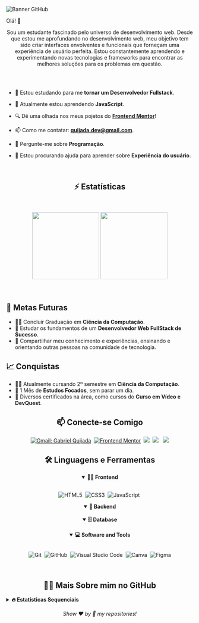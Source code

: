 ![Banner GitHub](https://github.com/quijadadev/quijadadev/assets/138597964/13f7d5fe-ec7e-46cc-a4f1-b1bd8ea83ba4)

Olá! 👋
<p align="center">
Sou um estudante fascinado pelo universo de desenvolvimento web. Desde que estou me aprofundando no desenvolvimento web, meu objetivo tem sido criar interfaces envolventes e funcionais que forneçam uma experiência de usuário perfeita. Estou constantemente aprendendo e experimentando novas tecnologias e frameworks para encontrar as melhores soluções para os problemas em questão.
</p>

##

<br>

- 🔭 Estou estudando para me **tornar um Desenvolvedor Fullstack**.

- 🌱 Atualmente estou aprendendo **JavaScript**.

- 🔍 Dê uma olhada nos meus pojetos do [**Frontend Mentor**](https://www.frontendmentor.io/profile/quijadadev)!

- 📫 Como me contatar: **quijada.dev@gmail.com**.

- 💬 Pergunte-me sobre **Programação**.

- 🤝 Estou procurando ajuda para aprender sobre **Experiência do usuário**.

<br>

<h2 align="center">⚡ Estatísticas</h2>
<br>
<p align="center">
<img height="180em" src="https://github-readme-stats-vert-three-11.vercel.app/api?username=quijadadev&show_icons=true&theme=tokyonight&hide_border=true"/>
<img height="180em" src="https://github-readme-stats-vert-three-11.vercel.app/api/top-langs/?username=quijadadev&layout=compact&langs_count=6&theme=tokyonight&hide_border=true"/>
</p>

<br>

## 🎯 Metas Futuras

- 🧑‍🎓 Concluir Graduação em **Ciência da Computação**.
- 🧠 Estudar os fundamentos de um **Desenvolvedor Web FullStack de Sucesso**.
- 🌟 Compartilhar meu conhecimento e experiências, ensinando e orientando outras pessoas na comunidade de tecnologia.

## 📈 Conquistas

- 🧑‍🎓 Atualmente cursando 2º semestre em **Ciência da Computação**.
- 🎉 1 Mês de **Estudos Focados**, sem parar um dia.
- 🤝 Diversos certificados na área, como cursos do **Curso em Vídeo e DevQuest**.

<h2 align="center">📫 Conecte-se Comigo</h2>

<div align = "center">
    
[![Gmail: Gabriel Quijada](https://img.shields.io/badge/-gmail-red?style=for-the-badge&logo=Gmail&logoColor=white&link=mailto:quijada.dev@gmail.com)](mailto:quijada.dev@gmail.com)&nbsp;
[![Frontend Mentor](https://img.shields.io/badge/-Frontend%20Mentor-5F3DC4?style=for-the-badge&logo=FrontendMentor&logoColor=white&link=https://www.frontendmentor.io/profile/quijadadev)](https://www.frontendmentor.io/profile/quijadadev)&nbsp;
<a href="https://www.instagram.com/biel.quijada/" target="_blank"><img src="https://img.shields.io/badge/-Instagram-%23E4405F?style=for-the-badge&logo=instagram&logoColor=white"></a>&nbsp;
<a href="https://discord.gg/577TSgsM" target="_blank"><img src="https://img.shields.io/badge/Discord-7289DA?style=for-the-badge&logo=discord&logoColor=white"></a> &nbsp;
<a href="www.linkedin.com/in/gabriel-quijada" target="_blank"><img src="https://img.shields.io/badge/-LinkedIn-%230077B5?style=for-the-badge&logo=linkedin&logoColor=white"></a> 
  
</div>

<div align = "center">

<h2 align="center">🛠️ Linguagens e Ferramentas</h2>

<details open>
<summary><b>🏄‍♂️ Frontend</b></summary>
<br>
  
![HTML5](https://img.shields.io/badge/-HTML5-E34F26?style=for-the-badge&logo=html5&logoColor=white)&nbsp;
![CSS3](https://img.shields.io/badge/-CSS3-1572B6?style=for-the-badge&logo=css3)&nbsp;
![JavaScript](https://img.shields.io/badge/Javascript-F7DF1E.svg?style=for-the-badge&logo=javascript&logoColor=black)&nbsp;
<!-- ![Redux](https://img.shields.io/badge/-Redux-00C4CC?style=for-the-badge&logo=redux&logoColor=white)&nbsp;
![TypeScript](https://img.shields.io/badge/-TypeScript-181717?style=for-the-badge&logo=typescript)&nbsp;
![React](https://img.shields.io/badge/-React-%23404d59?style=for-the-badge&logo=react)&nbsp; -->
</details>
    
<details open>
<summary><b>🧰 Backend</b></summary>
<br>

<!-- ![Node.js](https://img.shields.io/badge/node.js-339933.svg?style=for-the-badge&logo=nodedotjs&logoColor=white)&nbsp;
![Jest](https://img.shields.io/badge/-Jest-5F3DC4?style=for-the-badge&logo=jest&logoColor=white)&nbsp; -->
</details>

<details open>
<summary><b>🗄️ Database</b></summary>
<br>

<!-- ![MySQL](https://img.shields.io/badge/-MySQL-00000F?style=for-the-badge&logo=mysql)&nbsp; -->
</details>

<details open>
<summary><b>💻 Software and Tools</b></summary>
<br>

![Git](https://img.shields.io/badge/-Git-F05032?style=for-the-badge&logo=git&logoColor=white)&nbsp;
![GitHub](https://img.shields.io/badge/-GitHub-181717?style=for-the-badge&logo=github)&nbsp;
![Visual Studio Code](https://img.shields.io/badge/-VSCODE-007ACC?style=for-the-badge&&logo=visual-studio-code&logoColor=white)&nbsp;
![Canva](https://img.shields.io/badge/-Canva-00C4CC?style=for-the-badge&logo=canva&logoColor=white)&nbsp;
![Figma](https://img.shields.io/badge/figma-%23F24E1E.svg?style=for-the-badge&logo=figma&logoColor=white)
</details>

</div>

<br>

<h2 align="center">👨‍💻 Mais Sobre mim no GitHub</h2>

<details>
<summary><b>🔥 Estatísticas Sequenciais</b></summary>
<br>
<p align="center">
<img src="http://github-readme-streak-stats.herokuapp.com?user=quijadadev&theme=tokyonight&hide_border=true" alt="quijadadev" width="390"/>
</p>
</details>

<h6 align="center">Show ❤️ by 🌟 my repositories!</h6>
